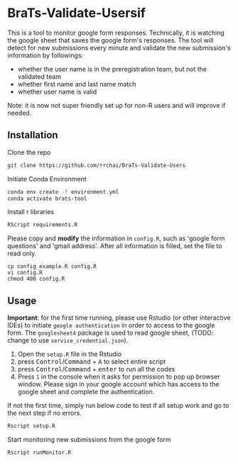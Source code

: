 # BraTs-Validate-Usersif

This is a tool to monitor google form responses. Technically, it is watching the google sheet that saves the google form's responses. The tool will detect for new submissions every minute and validate the new submission's information by followings:

- whether the user name is in the preregistration team, but not the validated team
- whether first name and last name match
- whether user name is valid

Note: it is now not super friendly set up for non-R users and will improve if needed.
## Installation

Clone the repo

```Bash
git clone https://github.com/rrchai/BraTs-Validate-Users
```

Initiate Conda Environment

```Bash
conda env create -f environment.yml
conda activate brats-tool
```

Install r libraries

```Bash
RScript requirements.R
```

Please copy and **modify** the information in `config.R`, such as 'google form questions' and 'gmail address'. After all information is filled, set the file to read only.

```
cp config_example.R config.R
vi config.R
chmod 400 config.R
```

## Usage

**Important**: for the first time running, please use Rstudio (or other interactive IDEs) to initiate `google authentication` in order to access to the google form. The `googlesheet4` package is used to read google sheet, (TODO: change to use `service_credential.json`).

1. Open the `setup.R` file in the Rstudio
2. press <kbd>Control</kbd>/<kbd>Command</kbd> + <kbd>A</kbd> to select entire script
3. press <kbd>Control</kbd>/<kbd>Command</kbd> + <kbd>enter</kbd> to run all the codes
4. Press `1` in the console when it asks for permission to pop up browser window. Please sign in your google account which has access to the google sheet and complete the authentication.

If not the first time, simply run below code to test if all setup work and go to the next step if no errors.

```Bash
Rscript setup.R
```

Start monitoring new submissions from the google form

```Bash
Rscript runMonitor.R
```
